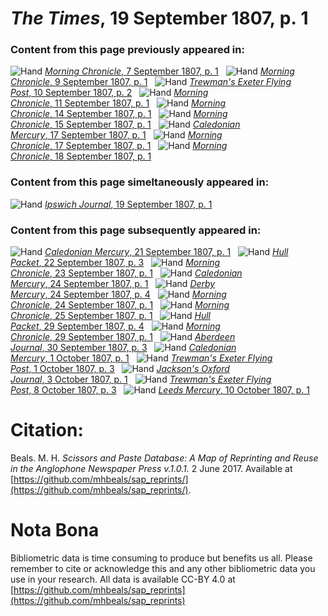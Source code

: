 # *The Times*, 19 September 1807, p. 1  
  
### Content from this page previously appeared in:  
![Hand](http://scissorsandpaste.net/wp-content/uploads/2017/06/smallhandpointer.png) [*Morning Chronicle*, 7 September 1807, p. 1](https://mhbeals.github.io/sap_html/Morning-Chronicle/Morning-Chronicle-7-September-1807-p-1)  
![Hand](http://scissorsandpaste.net/wp-content/uploads/2017/06/smallhandpointer.png) [*Morning Chronicle*, 9 September 1807, p. 1](https://mhbeals.github.io/sap_html/Morning-Chronicle/Morning-Chronicle-9-September-1807-p-1)  
![Hand](http://scissorsandpaste.net/wp-content/uploads/2017/06/smallhandpointer.png) [*Trewman's Exeter Flying Post*, 10 September 1807, p. 2](https://mhbeals.github.io/sap_html/Trewman's-Exeter-Flying-Post/Trewman's-Exeter-Flying-Post-10-September-1807-p-2)  
![Hand](http://scissorsandpaste.net/wp-content/uploads/2017/06/smallhandpointer.png) [*Morning Chronicle*, 11 September 1807, p. 1](https://mhbeals.github.io/sap_html/Morning-Chronicle/Morning-Chronicle-11-September-1807-p-1)  
![Hand](http://scissorsandpaste.net/wp-content/uploads/2017/06/smallhandpointer.png) [*Morning Chronicle*, 14 September 1807, p. 1](https://mhbeals.github.io/sap_html/Morning-Chronicle/Morning-Chronicle-14-September-1807-p-1)  
![Hand](http://scissorsandpaste.net/wp-content/uploads/2017/06/smallhandpointer.png) [*Morning Chronicle*, 15 September 1807, p. 1](https://mhbeals.github.io/sap_html/Morning-Chronicle/Morning-Chronicle-15-September-1807-p-1)  
![Hand](http://scissorsandpaste.net/wp-content/uploads/2017/06/smallhandpointer.png) [*Caledonian Mercury*, 17 September 1807, p. 1](https://mhbeals.github.io/sap_html/Caledonian-Mercury/Caledonian-Mercury-17-September-1807-p-1)  
![Hand](http://scissorsandpaste.net/wp-content/uploads/2017/06/smallhandpointer.png) [*Morning Chronicle*, 17 September 1807, p. 1](https://mhbeals.github.io/sap_html/Morning-Chronicle/Morning-Chronicle-17-September-1807-p-1)  
![Hand](http://scissorsandpaste.net/wp-content/uploads/2017/06/smallhandpointer.png) [*Morning Chronicle*, 18 September 1807, p. 1](https://mhbeals.github.io/sap_html/Morning-Chronicle/Morning-Chronicle-18-September-1807-p-1)  
  
### Content from this page simeltaneously appeared in:  
![Hand](http://scissorsandpaste.net/wp-content/uploads/2017/06/smallhandpointer.png) [*Ipswich Journal*, 19 September 1807, p. 1](https://mhbeals.github.io/sap_html/Ipswich-Journal/Ipswich-Journal-19-September-1807-p-1)  
  
### Content from this page subsequently appeared in:  
![Hand](http://scissorsandpaste.net/wp-content/uploads/2017/06/smallhandpointer.png) [*Caledonian Mercury*, 21 September 1807, p. 1](https://mhbeals.github.io/sap_html/Caledonian-Mercury/Caledonian-Mercury-21-September-1807-p-1)  
![Hand](http://scissorsandpaste.net/wp-content/uploads/2017/06/smallhandpointer.png) [*Hull Packet*, 22 September 1807, p. 3](https://mhbeals.github.io/sap_html/Hull-Packet/Hull-Packet-22-September-1807-p-3)  
![Hand](http://scissorsandpaste.net/wp-content/uploads/2017/06/smallhandpointer.png) [*Morning Chronicle*, 23 September 1807, p. 1](https://mhbeals.github.io/sap_html/Morning-Chronicle/Morning-Chronicle-23-September-1807-p-1)  
![Hand](http://scissorsandpaste.net/wp-content/uploads/2017/06/smallhandpointer.png) [*Caledonian Mercury*, 24 September 1807, p. 1](https://mhbeals.github.io/sap_html/Caledonian-Mercury/Caledonian-Mercury-24-September-1807-p-1)  
![Hand](http://scissorsandpaste.net/wp-content/uploads/2017/06/smallhandpointer.png) [*Derby Mercury*, 24 September 1807, p. 4](https://mhbeals.github.io/sap_html/Derby-Mercury/Derby-Mercury-24-September-1807-p-4)  
![Hand](http://scissorsandpaste.net/wp-content/uploads/2017/06/smallhandpointer.png) [*Morning Chronicle*, 24 September 1807, p. 1](https://mhbeals.github.io/sap_html/Morning-Chronicle/Morning-Chronicle-24-September-1807-p-1)  
![Hand](http://scissorsandpaste.net/wp-content/uploads/2017/06/smallhandpointer.png) [*Morning Chronicle*, 25 September 1807, p. 1](https://mhbeals.github.io/sap_html/Morning-Chronicle/Morning-Chronicle-25-September-1807-p-1)  
![Hand](http://scissorsandpaste.net/wp-content/uploads/2017/06/smallhandpointer.png) [*Hull Packet*, 29 September 1807, p. 4](https://mhbeals.github.io/sap_html/Hull-Packet/Hull-Packet-29-September-1807-p-4)  
![Hand](http://scissorsandpaste.net/wp-content/uploads/2017/06/smallhandpointer.png) [*Morning Chronicle*, 29 September 1807, p. 1](https://mhbeals.github.io/sap_html/Morning-Chronicle/Morning-Chronicle-29-September-1807-p-1)  
![Hand](http://scissorsandpaste.net/wp-content/uploads/2017/06/smallhandpointer.png) [*Aberdeen Journal*, 30 September 1807, p. 3](https://mhbeals.github.io/sap_html/Aberdeen-Journal/Aberdeen-Journal-30-September-1807-p-3)  
![Hand](http://scissorsandpaste.net/wp-content/uploads/2017/06/smallhandpointer.png) [*Caledonian Mercury*, 1 October 1807, p. 1](https://mhbeals.github.io/sap_html/Caledonian-Mercury/Caledonian-Mercury-1-October-1807-p-1)  
![Hand](http://scissorsandpaste.net/wp-content/uploads/2017/06/smallhandpointer.png) [*Trewman's Exeter Flying Post*, 1 October 1807, p. 3](https://mhbeals.github.io/sap_html/Trewman's-Exeter-Flying-Post/Trewman's-Exeter-Flying-Post-1-October-1807-p-3)  
![Hand](http://scissorsandpaste.net/wp-content/uploads/2017/06/smallhandpointer.png) [*Jackson's Oxford Journal*, 3 October 1807, p. 1](https://mhbeals.github.io/sap_html/Jackson's-Oxford-Journal/Jackson's-Oxford-Journal-3-October-1807-p-1)  
![Hand](http://scissorsandpaste.net/wp-content/uploads/2017/06/smallhandpointer.png) [*Trewman's Exeter Flying Post*, 8 October 1807, p. 3](https://mhbeals.github.io/sap_html/Trewman's-Exeter-Flying-Post/Trewman's-Exeter-Flying-Post-8-October-1807-p-3)  
![Hand](http://scissorsandpaste.net/wp-content/uploads/2017/06/smallhandpointer.png) [*Leeds Mercury*, 10 October 1807, p. 1](https://mhbeals.github.io/sap_html/Leeds-Mercury/Leeds-Mercury-10-October-1807-p-1)  


# Citation: 

Beals. M. H. *Scissors and Paste Database: A Map of Reprinting and Reuse in the Anglophone Newspaper Press v.1.0.1.* 2 June 2017. Available at [https://github.com/mhbeals/sap_reprints/](https://github.com/mhbeals/sap_reprints/). 

# Nota Bona

Bibliometric data is time consuming to produce but benefits us all. Please remember to cite or acknowledge this and any other bibliometric data you use in your research. All data is available CC-BY 4.0 at [https://github.com/mhbeals/sap_reprints](https://github.com/mhbeals/sap_reprints)